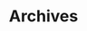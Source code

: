---
title: "Archives"
layout: "archives"
url: "/archives"
summary: "All posts organized by year"
--- 
